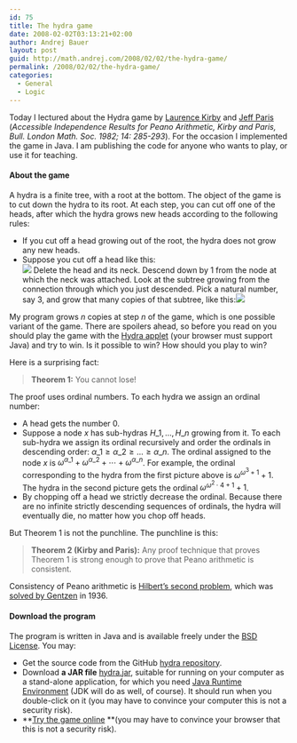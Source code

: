 ```yaml
---
id: 75
title: The hydra game
date: 2008-02-02T03:13:21+02:00
author: Andrej Bauer
layout: post
guid: http://math.andrej.com/2008/02/02/the-hydra-game/
permalink: /2008/02/02/the-hydra-game/
categories:
  - General
  - Logic
---
```

Today I lectured about the Hydra game by [Laurence Kirby](http://faculty.baruch.cuny.edu/lkirby/) and [Jeff Paris](http://www.maths.manchester.ac.uk/~jeff/) (_Accessible Independence Results for Peano Arithmetic, Kirby and Paris, Bull. London Math. Soc. 1982; 14: 285-293_). For the occasion I implemented the game in Java. I am publishing the code for anyone who wants to play, or use it for teaching.<!--more-->

#### About the game

A hydra is a finite tree, with a root at the bottom. The object of the game is to cut down the hydra to its root. At each step, you can cut off one of the heads, after which the hydra grows new heads according to the following rules:

  * If you cut off a head growing out of the root, the hydra does not grow any new heads.
  * Suppose you cut off a head like this:  
![](/wp-content/uploads/2008/02/hydra1.gif) Delete the head and its neck. Descend down by 1 from the node at which the neck was attached. Look at the subtree growing from the connection through which you just descended. Pick a natural number, say 3, and grow that many copies of that subtree, like this:![](/wp-content/uploads/2008/02/hydra2.gif)

My program grows $n$ copies at step $n$ of the game, which is one possible variant of the game. There are spoilers ahead, so before you read on you should play the game with the <a href="/wp-content/uploads/2008/02/Hydra/hydraApplet.html" target="hydraApplet">Hydra applet</a> (your browser must support Java) and try to win. Is it possible to win? How should you play to win?

Here is a surprising fact:

> **Theorem 1:** You cannot lose!

The proof uses ordinal numbers. To each hydra we assign an ordinal number:

  * A head gets the number $0$.
  * Suppose a node $x$ has sub-hydras $H\_1, \ldots, H\_n$ growing from it. To each sub-hydra we assign its ordinal recursively and order the ordinals in descending order: $\alpha\_1 \geq \alpha\_2 \geq \ldots \geq \alpha\_n$. The ordinal assigned to the node $x$ is $\omega^{\alpha\_1} + \omega^{\alpha\_2} + \cdots + \omega^{\alpha\_n}$. For example, the ordinal corresponding to the hydra from the first picture above is $\omega^{\omega^3 + 1} + 1$. The hydra in the second picture gets the ordinal $\omega^{\omega^2 \cdot 4 + 1} + 1$.
  * By chopping off a head we strictly decrease the ordinal. Because there are no infinite strictly descending sequences of ordinals, the hydra will eventually die, no matter how you chop off heads.

But Theorem 1 is not the punchline. The punchline is this:

> **Theorem 2 (Kirby and Paris):** Any proof technique that proves Theorem 1 is strong enough to prove that Peano arithmetic is consistent.

Consistency of Peano arithmetic is [Hilbert&#8217;s second problem](http://en.wikipedia.org/wiki/Hilbert%27s_second_problem), which was [solved by Gentzen](http://en.wikipedia.org/wiki/Gentzen's_consistency_proof) in 1936.

#### Download the program

The program is written in Java and is available freely under the [BSD License](http://en.wikipedia.org/wiki/Bsd_license). You may:

  * Get the source code from the GitHub [hydra repository](https://github.com/andrejbauer/hydra).
  * Download **a JAR file** [hydra.jar](/wp-content/uploads/2008/02/hydra.jar "hydra.jar"), suitable for running on your computer as a stand-alone application, for which you need [Java Runtime Environment](http://www.java.com/en/download/index.jsp) (JDK will do as well, of course). It should run when you double-click on it (you may have to convince your computer this is not a security risk).
  * **<a href="/wp-content/uploads/2008/02/Hydra/hydraApplet.html" target="hydraApplet">Try the game online</a> **(you may have to convince your browser that this is not a security risk).
